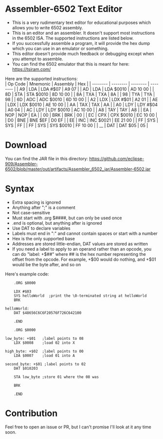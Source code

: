 # Assembler-6502 Text Editor
- This is a very rudimentary text editor for educational purposes which allows you to write 6502 assembly.  
- This is an editor and an assembler. It doesn't support most instructions in the 6502 ISA. The supported instructions are listed below.  
- If you successfully assemble a program, it will provide the hex dump which you can use in an emulator or something.  
- This editor doesn't provide much feedback or debugging except when you attempt to assemble.  
- You can find the 6502 emulator that this is meant for here: https://tsiram.com/  

Here are the supported instructions:  
| Op Code | Mnemonic | Assembly | Hex |
| -------- | -------- | -------- | -------- |
| A9 | LDA | LDA #$07 | A9 07 |
| AD | LDA | LDA $0010 | AD 10 00 |
| 8D | STA | STA $0010 | 8D 10 00 |
| 8A | TXA | TXA | 8A |
| 98 | TYA | TYA | 98 |
| 6D | ADC | ADC $0010 | 6D 10 00 |
| A2 | LDX | LDX #$01 | A2 01 |
| AE | LDX | LDX $0010 | AE 10 00 |
| AA | TAX | TAX | AA |
| A0 | LDY | LDY #$04 | A0 04 |
| AC | LDY | LDY $0010 | AC 10 00 |
| A8 | TAY | TAY | A8 |
| EA | NOP | NOP | EA |
| 00 | BRK | BRK | 00 |
| EC | CPX | CPX $0010 | EC 10 00 |
| D0 | BNE | BNE $EF | D0 EF |
| EE | INC | INC $0021 | EE 21 00 |
| FF | SYS | SYS | FF |
| FF | SYS | SYS $0010 | FF 10 00 |
| __ | DAT | DAT $05 | 05 |

# Download
You can find the JAR file in this directory: https://github.com/eclipse-909/Assembler-6502/blob/master/out/artifacts/Assembler_6502_jar/Assembler-6502.jar

# Syntax
- Extra spacing is ignored
- Anything after ";" is a comment
- Not case-sensitive
- Must start with .org $####, but can only be used once
- .end is optional, but anything after is ignored
- Use DAT to declare variables
- Labels must end in ":" and cannot contain spaces or start with a number
- Hex is the only supported base
- Addresses are stored little-endian, DAT values are stored as written
- If you need a label to apply to an operand rather than an opcode,
you can do "label: +$##" where ## is the hex number representing the offset from the opcode.
For example, +$00 would do nothing, and +$01 would be the byte after, and so on

Here's example code:
```Assembly
    .ORG $0000
    
    LDX #$03
    SYS helloWorld  ;print the \0-terminated string at helloWorld
    BRK
    
helloWorld:
    DAT $48656C6C6F20576F726C642100
    
    .END
```

```Assembly
    .ORG $0000

low_byte: +$01   ;label points to 08
    LDX $0008    ;load 02 into X

high_byte: +$02  ;label points to 00
    LDA $0007    ;load 01 into A

second_byte: +$01 ;label points to 02
    DAT $010203

    STA low_byte ;store 01 where the 08 was

    BRK

    .END
```

# Contribution
Feel free to open an issue or PR, but I can't promise I'll look at it any time soon.